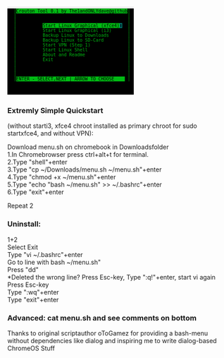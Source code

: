 ![Alt text](/screenshot.png?raw=true "Screenshot")  

### Extremly Simple Quickstart  
(without starti3, xfce4 chroot installed as primary chroot for sudo startxfce4, and without VPN):  

Download menu.sh on chromebook in Downloadsfolder  
1.In Chromebrowser press ctrl+alt+t for terminal.  
2.Type "shell"+enter  
3.Type "cp ~/Downloads/menu.sh ~/menu.sh"+enter  
4.Type "chmod +x ~/menu.sh"+enter  
5.Type "echo "bash ~/menu.sh" >> ~/.bashrc"+enter  
6.Type "exit"+enter  
  
Repeat 2  
  
### Uninstall:  
1+2  
Select Exit  
Type "vi ~/.bashrc"+enter  
Go to line with bash ~/menu.sh"  
Press "dd"  
*Deleted the wrong line? Press Esc-key, Type ":q!"+enter, start vi again  
Press Esc-key  
Type ":wq"+enter  
Type "exit"+enter  
  
  
### Advanced: cat menu.sh and see comments on bottom  
  
  
Thanks to original scriptauthor oToGamez for providing a bash-menu without dependencies like dialog and inspiring me to write dialog-based ChromeOS Stuff  
